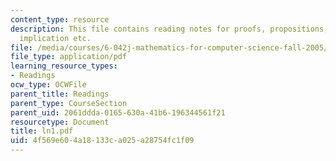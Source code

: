 ```yaml
---
content_type: resource
description: This file contains reading notes for proofs, propositions, proving an
  implication etc.
file: /media/courses/6-042j-mathematics-for-computer-science-fall-2005/4f569e604a18133ca025a28754fc1f09_ln1.pdf
file_type: application/pdf
learning_resource_types:
- Readings
ocw_type: OCWFile
parent_title: Readings
parent_type: CourseSection
parent_uid: 2061ddda-0165-630a-41b6-196344561f21
resourcetype: Document
title: ln1.pdf
uid: 4f569e60-4a18-133c-a025-a28754fc1f09
---
```

